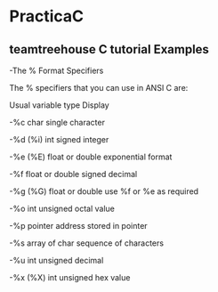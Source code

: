 # PracticaC
## teamtreehouse C tutorial Examples
-The % Format Specifiers

The % specifiers that you can use in ANSI C are:

Usual variable type Display

-%c char single character

-%d (%i) int signed integer

-%e (%E) float or double exponential format

-%f float or double signed decimal

-%g (%G) float or double use %f or %e as required

-%o int unsigned octal value

-%p pointer address stored in pointer

-%s array of char sequence of characters

-%u int unsigned decimal

-%x (%X) int unsigned hex value
